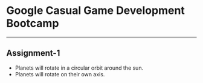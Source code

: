 # Google Casual Game Development Bootcamp
---
## Assignment-1

- Planets will rotate in a circular orbit around the sun.
- Planets will rotate on their own axis.




